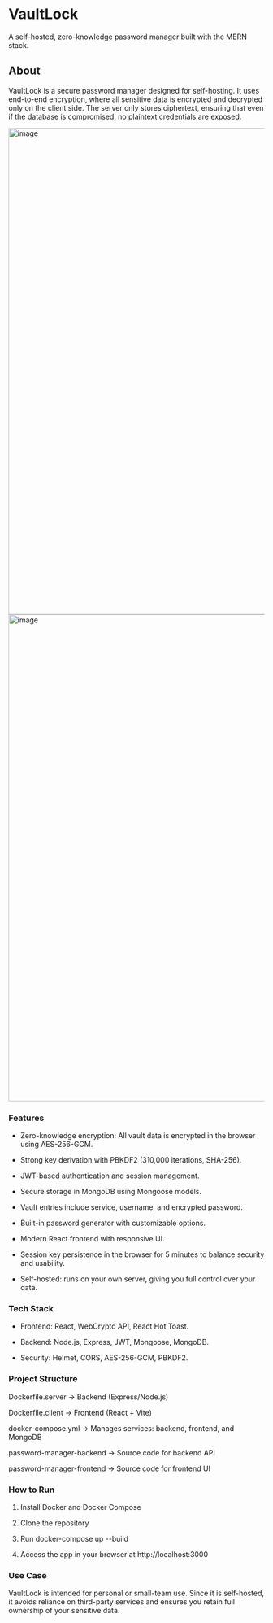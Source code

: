 # VaultLock

A self-hosted, zero-knowledge password manager built with the MERN stack.

## About
VaultLock is a secure password manager designed for self-hosting. It uses end-to-end encryption, where all sensitive data is encrypted and decrypted only on the client side. The server only stores ciphertext, ensuring that even if the database is compromised, no plaintext credentials are exposed.

<img width="1862" height="957" alt="image" src="https://github.com/user-attachments/assets/a874b447-b9fb-4c61-a340-c8852c4746ca" />


<img width="1862" height="957" alt="image" src="https://github.com/user-attachments/assets/19c1e6ae-f60e-44af-ab88-31d232e5913f" />


### Features
- Zero-knowledge encryption: All vault data is encrypted in the browser using AES-256-GCM.

- Strong key derivation with PBKDF2 (310,000 iterations, SHA-256).

- JWT-based authentication and session management.

- Secure storage in MongoDB using Mongoose models.

- Vault entries include service, username, and encrypted password.

- Built-in password generator with customizable options.

- Modern React frontend with responsive UI.

- Session key persistence in the browser for 5 minutes to balance security and usability.

- Self-hosted: runs on your own server, giving you full control over your data.

### Tech Stack

- Frontend: React, WebCrypto API, React Hot Toast.

- Backend: Node.js, Express, JWT, Mongoose, MongoDB.

- Security: Helmet, CORS, AES-256-GCM, PBKDF2.

### Project Structure

Dockerfile.server → Backend (Express/Node.js)

Dockerfile.client → Frontend (React + Vite)

docker-compose.yml → Manages services: backend, frontend, and MongoDB

password-manager-backend → Source code for backend API

password-manager-frontend → Source code for frontend UI

### How to Run

1. Install Docker and Docker Compose

2. Clone the repository

3. Run docker-compose up --build

4. Access the app in your browser at http://localhost:3000

### Use Case
VaultLock is intended for personal or small-team use. Since it is self-hosted, it avoids reliance on third-party services and ensures you retain full ownership of your sensitive data.
